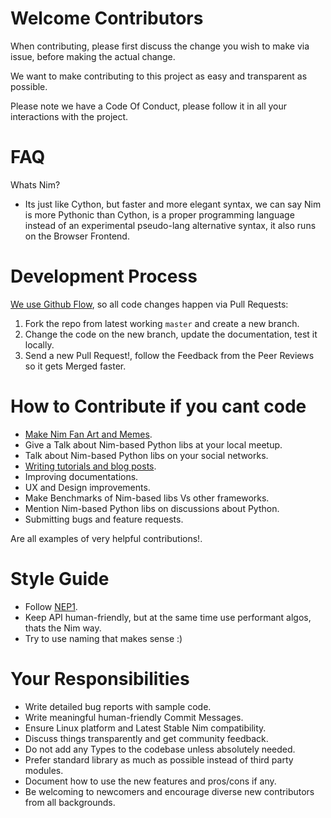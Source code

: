 
# Welcome Contributors

When contributing, please first discuss the change you wish to make via issue, before making the actual change.

We want to make contributing to this project as easy and transparent as possible.

Please note we have a Code Of Conduct, please follow it in all your interactions with the project.


# FAQ

Whats Nim?

- Its just like Cython, but faster and more elegant syntax, we can say Nim is more Pythonic than Cython,
is a proper programming language instead of an experimental pseudo-lang alternative syntax, it also runs on the Browser Frontend.


# Development Process

[We use Github Flow](https://guides.github.com/introduction/flow/index.html), so all code changes happen via Pull Requests:

1. Fork the repo from latest working `master` and create a new branch.
2. Change the code on the new branch, update the documentation, test it locally.
3. Send a new Pull Request!, follow the Feedback from the Peer Reviews so it gets Merged faster.


# How to Contribute if you cant code

- [Make Nim Fan Art and Memes](https://t.me/addstickers/nimlang).
- Give a Talk about Nim-based Python libs at your local meetup.
- Talk about Nim-based Python libs on your social networks.
- [Writing tutorials and blog posts](https://dev.to/juancarlospaco/self-firejailing-web-framework-h5l).
- Improving documentations.
- UX and Design improvements.
- Make Benchmarks of Nim-based libs Vs other frameworks.
- Mention Nim-based Python libs on discussions about Python.
- Submitting bugs and feature requests.

Are all examples of very helpful contributions!.


# Style Guide

- Follow [NEP1](https://nim-lang.org/docs/nep1.html).
- Keep API human-friendly, but at the same time use performant algos, thats the Nim way.
- Try to use naming that makes sense :)


# Your Responsibilities

- Write detailed bug reports with sample code.
- Write meaningful human-friendly Commit Messages.
- Ensure Linux platform and Latest Stable Nim compatibility.
- Discuss things transparently and get community feedback.
- Do not add any Types to the codebase unless absolutely needed.
- Prefer standard library as much as possible instead of third party modules.
- Document how to use the new features and pros/cons if any.
- Be welcoming to newcomers and encourage diverse new contributors from all backgrounds.
